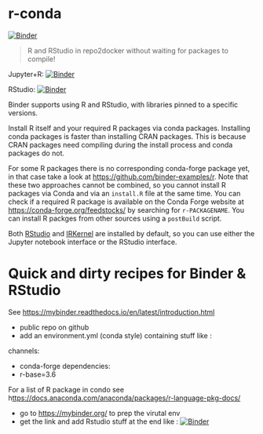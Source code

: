 # r-conda

[![Binder](https://mybinder.org/badge_logo.svg)](https://mybinder.org/v2/gh/ldbk/DirEnvMarBinder/master?urlpath=rstudio)

> R and RStudio in repo2docker without waiting for packages to compile!

Jupyter+R: [![Binder](http://mybinder.org/badge_logo.svg)](http://mybinder.org/v2/gh/binder-examples/r-conda/master?filepath=index.ipynb)

RStudio: [![Binder](http://mybinder.org/badge_logo.svg)](http://mybinder.org/v2/gh/binder-examples/r-conda/master?urlpath=rstudio)

Binder supports using R and RStudio, with libraries pinned to a specific versions.

Install R itself and your required R packages via conda packages. Installing conda packages is faster than
installing CRAN packages. This is because CRAN packages need compiling during the install process and conda
packages do not.

For some R packages there is no corresponding conda-forge package yet, in that case take a look at https://github.com/binder-examples/r. Note that these two approaches cannot be combined, so you cannot install R packages via Conda and via an `install.R` file at the same time. You can check if a required R package is available on the Conda Forge website at https://conda-forge.org/feedstocks/ by searching for `r-PACKAGENAME`. You can install R packges from other sources using a `postBuild` script.

Both [RStudio](https://www.rstudio.com/) and [IRKernel](https://irkernel.github.io/)
are installed by default, so you can use either the Jupyter notebook interface or
the RStudio interface.

# Quick and dirty recipes for Binder & RStudio

See <https://mybinder.readthedocs.io/en/latest/introduction.html>

- public repo on github
- add an environment.yml (conda style) containing stuff like :

channels:
  - conda-forge
dependencies:
  - r-base=3.6
  
For a list of R package in condo see h<ttps://docs.anaconda.com/anaconda/packages/r-language-pkg-docs/>

- go to <https://mybinder.org/> to prep the virutal env
- get the link and add Rstudio stuff at the end like : 
[![Binder](https://mybinder.org/badge_logo.svg)](https://mybinder.org/v2/gh/betatim/r-conda/master?urlpath=rstudio)